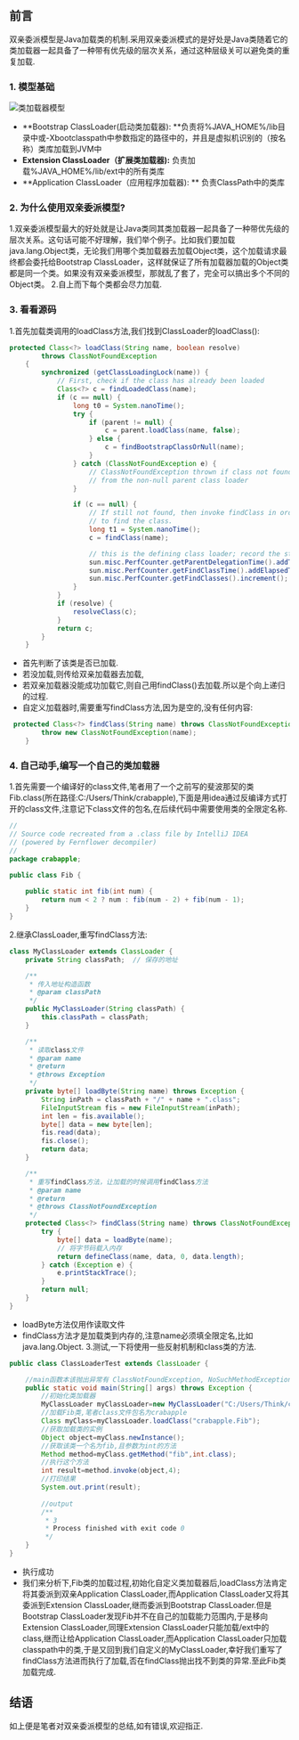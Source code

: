 ## 前言
双亲委派模型是Java加载类的机制.采用双亲委派模式的是好处是Java类随着它的类加载器一起具备了一种带有优先级的层次关系，通过这种层级关可以避免类的重复加载.
### 1. 模型基础
![类加载器模型](https://raw.githubusercontent.com/CrabappleProject/raspberry/master/extra/img/类加载器模型.jpg)
- **Bootstrap ClassLoader(启动类加载器): **负责将%JAVA_HOME%/lib目录中或-Xbootclasspath中参数指定的路径中的，并且是虚拟机识别的（按名称）类库加载到JVM中
- **Extension ClassLoader（扩展类加载器):** 负责加载%JAVA_HOME%/lib/ext中的所有类库
- **Application ClassLoader（应用程序加载器): ** 负责ClassPath中的类库

### 2. 为什么使用双亲委派模型?
1.双亲委派模型最大的好处就是让Java类同其类加载器一起具备了一种带优先级的层次关系。这句话可能不好理解，我们举个例子。比如我们要加载java.lang.Object类，无论我们用哪个类加载器去加载Object类，这个加载请求最终都会委托给Bootstrap ClassLoader，这样就保证了所有加载器加载的Object类都是同一个类。如果没有双亲委派模型，那就乱了套了，完全可以搞出多个不同的Object类。
2.自上而下每个类都会尽力加载.
### 3. 看看源码
1.首先加载类调用的loadClass方法,我们找到ClassLoader的loadClass():
````java
protected Class<?> loadClass(String name, boolean resolve)
        throws ClassNotFoundException
    {
        synchronized (getClassLoadingLock(name)) {
            // First, check if the class has already been loaded
            Class<?> c = findLoadedClass(name);
            if (c == null) {
                long t0 = System.nanoTime();
                try {
                    if (parent != null) {
                        c = parent.loadClass(name, false);
                    } else {
                        c = findBootstrapClassOrNull(name);
                    }
                } catch (ClassNotFoundException e) {
                    // ClassNotFoundException thrown if class not found
                    // from the non-null parent class loader
                }

                if (c == null) {
                    // If still not found, then invoke findClass in order
                    // to find the class.
                    long t1 = System.nanoTime();
                    c = findClass(name);

                    // this is the defining class loader; record the stats
                    sun.misc.PerfCounter.getParentDelegationTime().addTime(t1 - t0);
                    sun.misc.PerfCounter.getFindClassTime().addElapsedTimeFrom(t1);
                    sun.misc.PerfCounter.getFindClasses().increment();
                }
            }
            if (resolve) {
                resolveClass(c);
            }
            return c;
        }
    }
````
- 首先判断了该类是否已加载.
- 若没加载,则传给双亲加载器去加载,
- 若双亲加载器没能成功加载它,则自己用findClass()去加载.所以是个向上递归的过程.
- 自定义加载器时,需要重写findClass方法,因为是空的,没有任何内容:
````java
 protected Class<?> findClass(String name) throws ClassNotFoundException {
        throw new ClassNotFoundException(name);
    }
````
### 4. 自己动手,编写一个自己的类加载器
1.首先需要一个编译好的class文件,笔者用了一个之前写的斐波那契的类Fib.class(所在路径:C:/Users/Think/crabapple),下面是用idea通过反编译方式打开的class文件,注意记下class文件的包名,在后续代码中需要使用类的全限定名称.
````java
//
// Source code recreated from a .class file by IntelliJ IDEA
// (powered by Fernflower decompiler)
//
package crabapple;

public class Fib {
  
    public static int fib(int num) {
        return num < 2 ? num : fib(num - 2) + fib(num - 1);
    }
}
````
2.继承ClassLoader,重写findClass方法:
````java
class MyClassLoader extends ClassLoader {
    private String classPath;  // 保存的地址

    /**
     * 传入地址构造函数
     * @param classPath
     */
    public MyClassLoader(String classPath) {
        this.classPath = classPath;
    }

    /**
     * 读取class文件
     * @param name
     * @return
     * @throws Exception
     */
    private byte[] loadByte(String name) throws Exception {
        String inPath = classPath + "/" + name + ".class";
        FileInputStream fis = new FileInputStream(inPath);
        int len = fis.available();
        byte[] data = new byte[len];
        fis.read(data);
        fis.close();
        return data;
    }

    /**
     * 重写findClass方法，让加载的时候调用findClass方法
     * @param name
     * @return
     * @throws ClassNotFoundException
     */
    protected Class<?> findClass(String name) throws ClassNotFoundException {
        try {
            byte[] data = loadByte(name);
            // 将字节码载入内存
            return defineClass(name, data, 0, data.length);
        } catch (Exception e) {
            e.printStackTrace();
        }
        return null;
    }
}
````
- loadByte方法仅用作读取文件
- findClass方法才是加载类到内存的,注意name必须填全限定名,比如java.lang.Object.
3.测试,一下将使用一些反射机制和class类的方法.
````java
public class ClassLoaderTest extends ClassLoader {

    //main函数本该抛出异常有 ClassNotFoundException, NoSuchMethodException, IllegalAccessException, InstantiationException, InvocationTargetException,为了好看,简写成Exception
    public static void main(String[] args) throws Exception {
        //初始化类加载器
        MyClassLoader myClassLoader=new MyClassLoader("C:/Users/Think/crabapple");
        //加载Fib类,笔者class文件包名为crabapple
        Class myClass=myClassLoader.loadClass("crabapple.Fib");
        //获取加载类的实例
        Object object=myClass.newInstance();
        //获取该类一个名为fib,且参数为int的方法
        Method method=myClass.getMethod("fib",int.class);
        //执行这个方法
        int result=method.invoke(object,4);
        //打印结果
        System.out.print(result);
        
        //output
        /**
         * 3
         * Process finished with exit code 0
         */
    }
}
````
- 执行成功
- 我们来分析下,Fib类的加载过程,初始化自定义类加载器后,loadClass方法肯定将其委派到双亲Application ClassLoader,而Application ClassLoader又将其委派到Extension ClassLoader,继而委派到Bootstrap ClassLoader.但是Bootstrap ClassLoader发现Fib并不在自己的加载能力范围内,于是移向Extension ClassLoader,同理Extension ClassLoader只能加载/ext中的class,继而让给Application ClassLoader,而Application ClassLoader只加载classpath中的类,于是又回到我们自定义的MyClassLoader,幸好我们重写了findClass方法进而执行了加载,否在findClass抛出找不到类的异常.至此Fib类加载完成.
## 结语
如上便是笔者对双亲委派模型的总结,如有错误,欢迎指正.